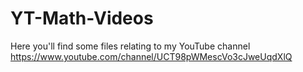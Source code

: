 # YT-Math-Videos

Here you'll find some files relating to my YouTube channel https://www.youtube.com/channel/UCT98pWMescVo3cJweUqdXlQ
